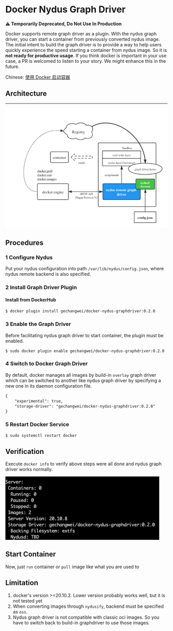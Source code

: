 # Docker Nydus Graph Driver

**⚠️ Temporarily Deprecated, Do Not Use In Production**

Docker supports remote graph driver as a plugin. With the nydus graph driver, you can start a container from previously converted nydus image. The initial intent to build the graph driver is to provide a way to help users quickly experience the speed starting a container from nydus image. So it is **not ready for productive usage**. If you think docker is important in your use case, a PR is welcomed to listen to your story. We might enhance this in the future.

Chinese: [使用 Docker 启动容器](./README_zh_cn.md)

## Architecture

---

![Docker Info](./docs/images/docker_graphdriver_arch.png)

## Procedures

### 1 Configure Nydus

Put your nydus configuration into path `/var/lib/nydus/config.json`, where nydus remote backend is also specified.

### 2 Install Graph Driver Plugin

#### Install from DockerHub

```
$ docker plugin install gechangwei/docker-nydus-graphdriver:0.2.0
```

### 3 Enable the Graph Driver

Before facilitating nydus graph driver to start container, the plugin must be enabled.

```
$ sudo docker plugin enable gechangwei/docker-nydus-graphdriver:0.2.0
```

### 4 Switch to Docker Graph Driver

By default, docker manages all images by build-in `overlay` graph driver which can be switched to another like nydus graph driver by specifying a new one in its
daemon configuration file.

```
{
    "experimental": true,
    "storage-driver": "gechangwei/docker-nydus-graphdriver:0.2.0"
}
```

### 5 Restart Docker Service

```
$ sudo systemctl restart docker
```

## Verification

Execute `docker info` to verify above steps were all done and nydus graph driver works normally.

![Docker Info](./docs/images/docker_info_storage_driver.png)

## Start Container

Now, just `run` container or `pull` image like what you are used to

## Limitation

1. docker's version >=20.10.2. Lower version probably works well, but it is not tested yet
2. When converting images through `nydusify`, backend must be specified as `oss`.
3. Nydus graph driver is not compatible with classic oci images. So you have to switch back to build-in graphdriver to use those images.
